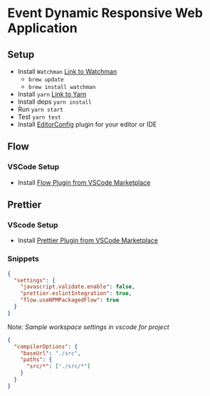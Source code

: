 # Event Dynamic Responsive Web Application

## Setup

* Install `Watchman` [Link to Watchman](https://facebook.github.io/watchman/)
  * `brew update`
  * `brew install watchman`
* Install `yarn` [Link to Yarn](https://yarnpkg.com/en/)
* Install deps `yarn install`
* Run `yarn start`
* Test `yarn test`
* Install [EditorConfig](http://editorconfig.org/) plugin for your editor or IDE

## Flow

### VSCode Setup

* Install [Flow Plugin from VSCode Marketplace](https://marketplace.visualstudio.com/items?itemName=flowtype.flow-for-vscode)

## Prettier

### VScode Setup

* Install [Prettier Plugin from VSCode Marketplace](https://marketplace.visualstudio.com/items?itemName=esbenp.prettier-vscode)

### Snippets

```json
{
  "settings": {
    "javascript.validate.enable": false,
    "prettier.eslintIntegration": true,
    "flow.useNPMPackagedFlow": true
  }
}
```

Note: _Sample workspace settings in vscode for project_

```json
{
  "compilerOptions": {
    "baseUrl": "./src",
    "paths": {
      "src/*": ["./src/*"]
    }
  }
}
```
